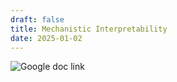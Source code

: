 ```yaml
---
draft: false
title: Mechanistic Interpretability
date: 2025-01-02
---
```



![Google doc link](https://docs.google.com/document/d/1J181l3jezRdJosBjeiTLcLUojnyS-vH8q74WTPo9xjU/edit?usp=sharing)
